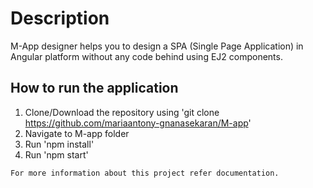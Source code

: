 # Description
M-App designer helps you to design a SPA (Single Page Application) in Angular platform without any code behind using EJ2 components.

## How to run the application
1) Clone/Download the repository using 'git clone https://github.com/mariaantony-gnanasekaran/M-app'
2) Navigate to M-app folder
3) Run 'npm install'
4) Run 'npm start'

``
For more information about this project refer documentation.
``

